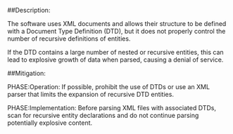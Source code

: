 ##Description:

The software uses XML documents and allows their structure to be defined with a Document Type Definition (DTD), but it does not properly control the number of recursive definitions of entities.

If the DTD contains a large number of nested or recursive entities, this can lead to explosive growth of data when parsed, causing a denial of service.

##Mitigation:


PHASE:Operation:
If possible, prohibit the use of DTDs or use an XML parser that limits the expansion of recursive DTD entities.

PHASE:Implementation:
Before parsing XML files with associated DTDs, scan for recursive entity declarations and do not continue parsing potentially explosive content.

